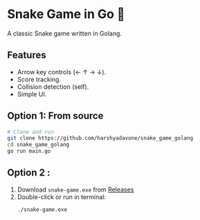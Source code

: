 # Snake Game in Go 🐍

A classic Snake game written in Golang.

## Features
- Arrow key controls (← ↑ → ↓).
- Score tracking.
- Collision detection (self).
- Simple UI.

## Option 1: From source
```bash
# Clone and run
git clone https://github.com/harshyadavone/snake_game_golang
cd snake_game_golang
go run main.go
```

## Option 2 : 
1. Download `snake-game.exe` from [Releases](https://github.com/harshyadavone/snake_game_golang/releases/tag/v.01)
2. Double-click or run in terminal:
   ```bash
   ./snake-game.exe
